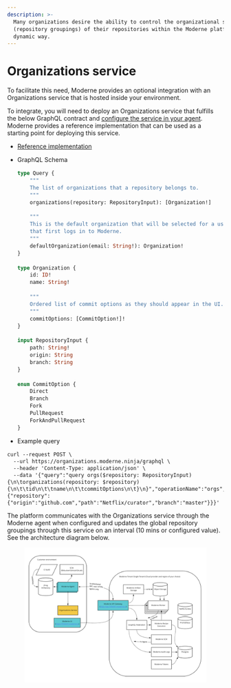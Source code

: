 ```yaml
---
description: >-
  Many organizations desire the ability to control the organizational structure
  (repository groupings) of their repositories within the Moderne platform in a
  dynamic way.
---
```


# Organizations service

To facilitate this need, Moderne provides an optional integration with an Organizations service that is hosted inside your environment.

To integrate, you will need to deploy an Organizations service that fulfills the below GraphQL contract and [configure the service in your agent](../how-to/on-premise-agent/configure-repository-groups.md). Moderne provides a reference implementation that can be used as a starting point for deploying this service.

* [Reference implementation](https://github.com/moderneinc/moderne-organizations)
*   GraphQL Schema

    ```graphql
    type Query {
        """
        The list of organizations that a repository belongs to.
        """
        organizations(repository: RepositoryInput): [Organization!]

        """
        This is the default organization that will be selected for a user
        that first logs in to Moderne.
        """
        defaultOrganization(email: String!): Organization!
    }

    type Organization {
        id: ID!
        name: String!

        """
        Ordered list of commit options as they should appear in the UI.
        """
        commitOptions: [CommitOption!]!
    }

    input RepositoryInput {
        path: String!
        origin: String
        branch: String
    }

    enum CommitOption {
        Direct
        Branch
        Fork
        PullRequest
        ForkAndPullRequest
    }
    ```
* Example query&#x20;

```
curl --request POST \
  --url https://organizations.moderne.ninja/graphql \
  --header 'Content-Type: application/json' \
  --data '{"query":"query orgs($repository: RepositoryInput) {\n\torganizations(repository: $repository) {\n\t\tid\n\t\tname\n\t\tcommitOptions\n\t}\n}","operationName":"orgs","variables":{"repository":{"origin":"github.com","path":"Netflix/curator","branch":"master"}}}'
```

The platform communicates with the Organizations service through the Moderne agent when configured and updates the global repository groupings through this service on an interval (10 mins or configured value). See the architecture diagram below.

<figure><img src="../.gitbook/assets/image (15) (2).png" alt=""><figcaption></figcaption></figure>

